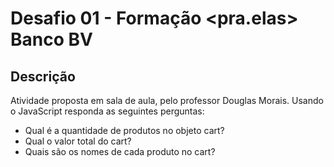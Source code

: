 # Desafio 01 - Formação <pra.elas> Banco BV

## Descrição 
Atividade proposta em sala de aula, pelo professor Douglas Morais.
Usando o JavaScript responda as seguintes perguntas:

* Qual é a quantidade de produtos no objeto cart?
* Qual o valor total do cart?
* Quais são os nomes de cada produto no cart?

